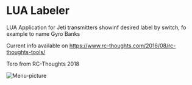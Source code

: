 # LUA Labeler
LUA Application for Jeti transmitters showinf desired label by switch, fo example to name Gyro Banks

Current info available on https://www.rc-thoughts.com/2016/08/rc-thoughts-tools/

Tero from RC-Thoughts 2018

![Menu-picture](https://www.rc-thoughts.com/wp-content/uploads/2018/02/RCT-Labeler_000.png)